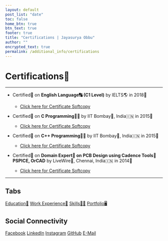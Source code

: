 ```yaml
---
layout: default
post_list: "date"
toc: false
home_btn: true
btn_text: true
footer: true
title: "Certifications | Jayasurya Obbu"
author: ""
encrypted_text: true
permalink: /additional_info/certifications
---
```


# **Certifications📜**

***
* Certified📜 on **English Language🔠 (C1 Level)** by IELTS🌎 in 2018📅
    * [Click here for Certificate Softcopy]({{site.url}}{{site.baseurl}}{{site.assets_path}}/pdf/ielts_score_card.pdf)

* Certified📜 on **C Programming👨‍💻** by IIT Bombay🏫, India🇮🇳 in 2015📅
    * [Click here for Certificate Softcopy]({{site.url}}{{site.baseurl}}{{site.assets_path}}/pdf/c_certificate.pdf)
 
* Certified📜 on **C++ Programming👨‍💻** by IIT Bombay🏫, India🇮🇳 in 2015📅
    * [Click here for Certificate Softcopy]({{site.url}}{{site.baseurl}}{{site.assets_path}}/pdf/cpp_certificate.pdf)
 
* Certified📜 on **Domain Expert🧞 on PCB Design using Cadence Tools🧰 PSPICE, OrCAD** by LiveWire🏢, Chennai, India🇮🇳 in 2014📅
    * [Click here for Certificate Softcopy]({{site.url}}{{site.baseurl}}{{site.assets_path}}/pdf/livewire_certificate.pdf)

***
## Tabs

[Education📖](education.md) [Work Experience💼](work-experience.md) [Skills🤹🏼](skills.md) [Portfolio🖥️](portfolio.md)

## Social Connectivity

[Facebook](https://www.facebook.com/jayasurya.obbu/) [LinkedIn](https://www.linkedin.com/in/jayasurya-obbu/) [Instagram](https://www.instagram.com/mr__circuit/) [GitHub](https://github.com/mr-circuit) [E-Mail]( mailto:hello@jayasurya.me) 